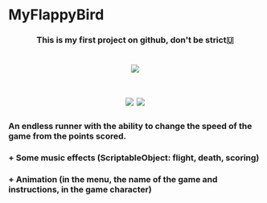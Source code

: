 # MyFlappyBird

<h3 align="center">This is my first project on github, don't be strict🇺</h3>
<h1 align="center"><img src="https://user-images.githubusercontent.com/89748954/163071343-60a4c1b7-5c09-4eea-a454-791304e3b0d7.png"></a>
<h1 align="center"><img src="https://user-images.githubusercontent.com/89748954/163071509-19a8f9ed-af37-415d-928a-ba254380cc1b.png">   <img src="https://user-images.githubusercontent.com/89748954/163071551-f6eddebe-ca8b-412e-ae3e-5733c05881b8.png"></a>

<h3> An endless runner with the ability to change the speed of the game from the points scored.</h3>
<h3> + Some music effects (ScriptableObject: flight, death, scoring) </h3>
<h3> + Animation (in the menu, the name of the game and instructions, in the game character)</h3>
